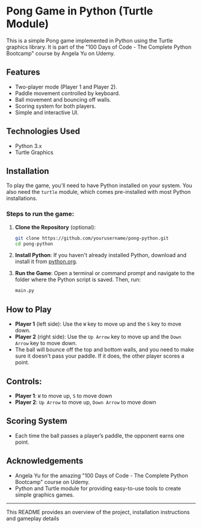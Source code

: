 # Pong Game in Python (Turtle Module)

This is a simple Pong game implemented in Python using the Turtle graphics library. It is part of the "100 Days of Code - The Complete Python Bootcamp" course by Angela Yu on Udemy.

## Features
- Two-player mode (Player 1 and Player 2).
- Paddle movement controlled by keyboard.
- Ball movement and bouncing off walls.
- Scoring system for both players.
- Simple and interactive UI.

## Technologies Used
- Python 3.x
- Turtle Graphics

## Installation
To play the game, you'll need to have Python installed on your system. You also need the `turtle` module, which comes pre-installed with most Python installations.

### Steps to run the game:

1. **Clone the Repository** (optional):
    ```bash
    git clone https://github.com/yourusername/pong-python.git
    cd pong-python
    ```

2. **Install Python**:
   If you haven't already installed Python, download and install it from [python.org](https://www.python.org/downloads/).

3. **Run the Game**:
   Open a terminal or command prompt and navigate to the folder where the Python script is saved. Then, run:
    ```bash
    main.py
    ```

## How to Play
- **Player 1** (left side): Use the `W` key to move up and the `S` key to move down.
- **Player 2** (right side): Use the `Up Arrow` key to move up and the `Down Arrow` key to move down.
- The ball will bounce off the top and bottom walls, and you need to make sure it doesn't pass your paddle. If it does, the other player scores a point.

## Controls:
- **Player 1**: `W` to move up, `S` to move down
- **Player 2**: `Up Arrow` to move up, `Down Arrow` to move down

## Scoring System
- Each time the ball passes a player’s paddle, the opponent earns one point.

## Acknowledgements
- Angela Yu for the amazing "100 Days of Code - The Complete Python Bootcamp" course on Udemy.
- Python and Turtle module for providing easy-to-use tools to create simple graphics games.

---

This README provides an overview of the project, installation instructions and gameplay details

